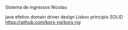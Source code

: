 Sistema de ingressos
Nicolau

java efetivo
domain driver design
Liskov
principio SOLID
https://github.com/bors-ng/bors-ng